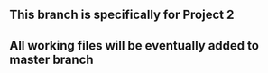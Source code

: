 ## This branch is specifically for Project 2
## All working files will be eventually added to master branch
